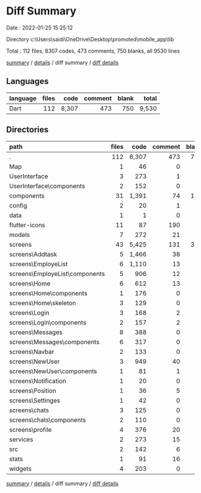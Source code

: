 # Diff Summary

Date : 2022-01-25 15:25:12

Directory c:\Users\saidi\OneDrive\Desktop\promoted\mobile_app\lib

Total : 112 files,  8307 codes, 473 comments, 750 blanks, all 9530 lines

[summary](results.md) / [details](details.md) / diff summary / [diff details](diff-details.md)

## Languages
| language | files | code | comment | blank | total |
| :--- | ---: | ---: | ---: | ---: | ---: |
| Dart | 112 | 8,307 | 473 | 750 | 9,530 |

## Directories
| path | files | code | comment | blank | total |
| :--- | ---: | ---: | ---: | ---: | ---: |
| . | 112 | 8,307 | 473 | 750 | 9,530 |
| Map | 1 | 46 | 0 | 9 | 55 |
| UserInterface | 3 | 273 | 1 | 16 | 290 |
| UserInterface\components | 2 | 152 | 0 | 11 | 163 |
| components | 31 | 1,391 | 74 | 162 | 1,627 |
| config | 2 | 20 | 1 | 6 | 27 |
| data | 1 | 1 | 0 | 1 | 2 |
| flutter-icons | 11 | 87 | 190 | 44 | 321 |
| models | 7 | 272 | 21 | 34 | 327 |
| screens | 43 | 5,425 | 131 | 397 | 5,953 |
| screens\Addtask | 5 | 1,466 | 38 | 85 | 1,589 |
| screens\EmployeList | 6 | 1,110 | 13 | 50 | 1,173 |
| screens\EmployeList\components | 5 | 906 | 12 | 42 | 960 |
| screens\Home | 6 | 612 | 13 | 46 | 671 |
| screens\Home\components | 1 | 176 | 0 | 5 | 181 |
| screens\Home\skeleton | 3 | 129 | 0 | 21 | 150 |
| screens\Login | 3 | 168 | 2 | 17 | 187 |
| screens\Login\components | 2 | 157 | 2 | 14 | 173 |
| screens\Messages | 8 | 388 | 0 | 37 | 425 |
| screens\Messages\components | 6 | 317 | 0 | 28 | 345 |
| screens\Navbar | 2 | 133 | 0 | 12 | 145 |
| screens\NewUser | 3 | 949 | 40 | 78 | 1,067 |
| screens\NewUser\components | 1 | 81 | 1 | 5 | 87 |
| screens\Notification | 1 | 20 | 0 | 4 | 24 |
| screens\Position | 1 | 36 | 5 | 7 | 48 |
| screens\Settinges | 1 | 42 | 0 | 5 | 47 |
| screens\chats | 3 | 125 | 0 | 13 | 138 |
| screens\chats\components | 2 | 110 | 0 | 9 | 119 |
| screens\profile | 4 | 376 | 20 | 43 | 439 |
| services | 2 | 273 | 15 | 22 | 310 |
| src | 2 | 142 | 6 | 28 | 176 |
| stats | 1 | 91 | 16 | 6 | 113 |
| widgets | 4 | 203 | 0 | 11 | 214 |

[summary](results.md) / [details](details.md) / diff summary / [diff details](diff-details.md)